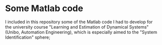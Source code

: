 # Some Matlab code
I included in this repository some of the Matlab code I had to develop for the university course "Learning and Estimation of Dynamical Systems" (Unibo, Automation Engineering), which is especially aimed to the "System Identification" sphere; 
